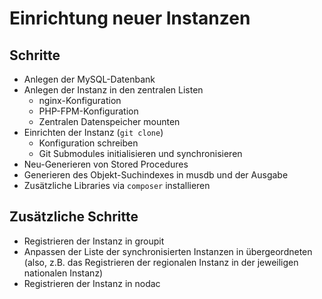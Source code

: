 # Einrichtung neuer Instanzen

## Schritte

- Anlegen der MySQL-Datenbank
- Anlegen der Instanz in den zentralen Listen
  - nginx-Konfiguration
  - PHP-FPM-Konfiguration
  - Zentralen Datenspeicher mounten
- Einrichten der Instanz (`git clone`)
  - Konfiguration schreiben
  - Git Submodules initialisieren und synchronisieren
- Neu-Generieren von Stored Procedures
- Generieren des Objekt-Suchindexes in musdb und der Ausgabe
- Zusätzliche Libraries via `composer` installieren

## Zusätzliche Schritte

- Registrieren der Instanz in groupit
- Anpassen der Liste der synchronisierten Instanzen in übergeordneten (also, z.B. das Registrieren der regionalen Instanz in der jeweiligen nationalen Instanz)
- Registrieren der Instanz in nodac
